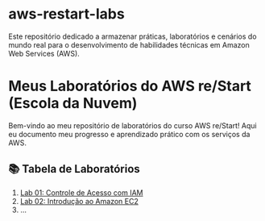 # aws-restart-labs
Este repositório dedicado a armazenar práticas, laboratórios e cenários do mundo real para o desenvolvimento de habilidades técnicas em Amazon Web Services (AWS).

# Meus Laboratórios do AWS re/Start (Escola da Nuvem)

Bem-vindo ao meu repositório de laboratórios do curso AWS re/Start! 
Aqui eu documento meu progresso e aprendizado prático com os serviços da AWS.

## 📚 Tabela de Laboratórios

1.  [Lab 01: Controle de Acesso com IAM](./lab-01-iam-policies/)
2.  [Lab 02: Introdução ao Amazon EC2](./lab-02-introduction-ec2/)
3.  ...
